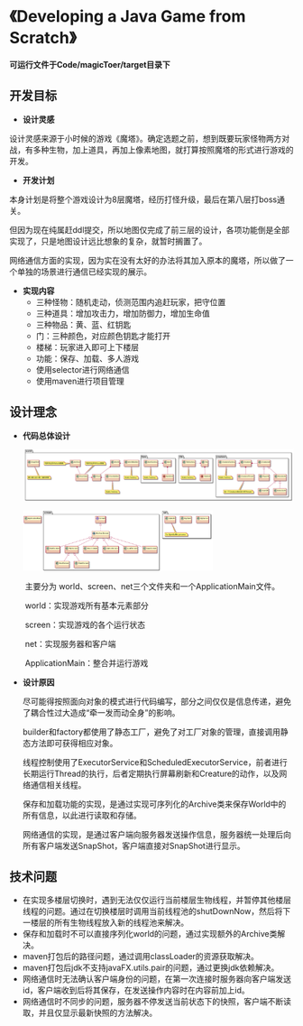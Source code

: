 # 《Developing a Java Game from Scratch》

**可运行文件于Code/magicToer/target目录下**

## 开发目标

- **设计灵感**

​	设计灵感来源于小时候的游戏《魔塔》。确定选题之前，想到既要玩家怪物两方对战，有多种生物，加上道具，再加上像素地图，就打算按照魔塔的形式进行游戏的开发。

- **开发计划**

​	本身计划是将整个游戏设计为8层魔塔，经历打怪升级，最后在第八层打boss通关。

​	但因为现在纯属赶ddl提交，所以地图仅完成了前三层的设计，各项功能倒是全部实现了，只是地图设计远比想象的复杂，就暂时搁置了。

​	网络通信方面的实现，因为实在没有太好的办法将其加入原本的魔塔，所以做了一个单独的场景进行通信已经实现的展示。

- **实现内容**
  - 三种怪物：随机走动，侦测范围内追赶玩家，把守位置
  - 三种道具：增加攻击力，增加防御力，增加生命值
  - 三种物品：黄、蓝、红钥匙
  - 门：三种颜色，对应颜色钥匙才能打开
  - 楼梯：玩家进入即可上下楼层
  - 功能：保存、加载、多人游戏
  - 使用selector进行网络通信
  - 使用maven进行项目管理

## 设计理念

- **代码总体设计**

  ![uml1](uml1.png)

  <img src="uml2.png" alt="uml2" style="zoom: 33%;" />

  ​	主要分为 world、screen、net三个文件夹和一个ApplicationMain文件。

  ​	world：实现游戏所有基本元素部分

  ​	screen：实现游戏的各个运行状态

  ​	net：实现服务器和客户端

  ​	ApplicationMain：整合并运行游戏

- **设计原因**

  ​	尽可能得按照面向对象的模式进行代码编写，部分之间仅仅是信息传递，避免了耦合性过大造成“牵一发而动全身”的影响。

  ​	builder和factory都使用了静态工厂，避免了对工厂对象的管理，直接调用静态方法即可获得相应对象。

  ​	线程控制使用了ExecutorService和ScheduledExecutorService，前者进行长期运行Thread的执行，后者定期执行屏幕刷新和Creature的动作，以及网络通信相关线程。

  ​	保存和加载功能的实现，是通过实现可序列化的Archive类来保存World中的所有信息，以此进行读取和存储。

  ​	网络通信的实现，是通过客户端向服务器发送操作信息，服务器统一处理后向所有客户端发送SnapShot，客户端直接对SnapShot进行显示。

## 技术问题

- 在实现多楼层切换时，遇到无法仅仅运行当前楼层生物线程，并暂停其他楼层线程的问题。通过在切换楼层时调用当前线程池的shutDownNow，然后将下一楼层的所有生物线程放入新的线程池来解决。
- 保存和加载时不可以直接序列化world的问题，通过实现额外的Archive类解决。
- maven打包后的路径问题，通过调用classLoader的资源获取解决。
- maven打包后jdk不支持javaFX.utils.pair的问题，通过更换jdk依赖解决。
- 网络通信时无法确认客户端身份的问题，在第一次连接时服务器向客户端发送id，客户端收到后将其保存，在发送操作内容时在内容前加上id。
- 网络通信时不同步的问题，服务器不停发送当前状态下的快照，客户端不断读取，并且仅显示最新快照的方法解决。

